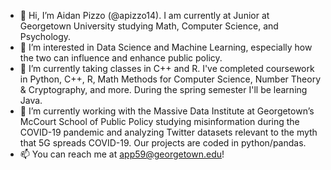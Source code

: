 - 👋 Hi, I’m Aidan Pizzo (@apizzo14). I am currently at Junior at Georgetown University studying Math, Computer Science, and Psychology.
- 👀 I’m interested in Data Science and Machine Learning, especially how the two can influence and enhance public policy.
- 🌱 I’m currently taking classes in C++ and R. I've completed coursework in Python, C++, R, Math Methods for Computer Science, Number Theory & Cryptography, and more. During the spring semester I'll be learning Java.
- 💞️ I’m currently working with the Massive Data Institute at Georgetown’s McCourt School of Public Policy studying misinformation during the COVID-19 pandemic and analyzing Twitter datasets relevant to the myth that 5G spreads COVID-19. Our projects are coded in python/pandas.
- 📫 You can reach me at app59@georgetown.edu!

<!---
apizzo14/apizzo14 is a ✨ special ✨ repository because its `README.md` (this file) appears on your GitHub profile.
You can click the Preview link to take a look at your changes.
--->
